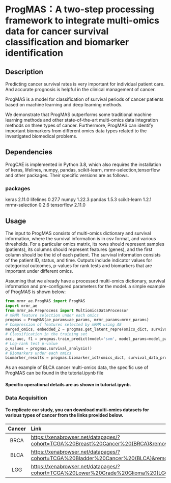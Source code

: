 # ProgMAS：A two-step processing framework to integrate multi-omics data for cancer survival classification and biomarker identification




## Description
Predicting cancer survival rates is very important for individual patient care. And accurate prognosis is helpful in the clinical management of cancer.

ProgMAS is a model for classification of survival periods of cancer patients based on machine learning and deep learning methods.

We demonstrate that ProgMAS outperforms some traditional machine learning methods and other state-of-the-art multi-omics data integration methods on three types of cancer. Furthermore, ProgMAS can identify important biomarkers from different omics data types related to the investigated biomedical problems.

## Dependencies
ProgCAE is implemented in Python 3.8, which also requires the installation of keras, lifelines, numpy, pandas, scikit-learn, mrmr-selection,tensorflow and other packages. Their specific versions are as follows.

### packages
keras 2.11.0
lifelines 0.27.7
numpy 1.22.3
pandas 1.5.3
scikit-learn 1.2.1
mrmr-selection 0.2.6
tensorflow 2.11.0

## Usage
The input to ProgMAS consists of multi-omics dictionary and survival information, where the survival information is in csv format, and various thresholds. For a particular omics matrix, its rows should represent samples (patients), its columns should represent features (genes), and the first column should be the id of each patient. The survival information consists of the patient ID, status, and time. Outputs include indicator values for categorical outcomes, p-values for rank tests and biomarkers that are important under different omics. 

Assuming that we already have a processed multi-omics dictionary, survival information and pre-configured parameters for the model. a simple example of ProgMAS is shown below:

```python
from mrmr_ae.ProgMAS import ProgMAS
import mrmr_ae
from mrmr_ae.Preprocess import MultiomicsDataProcessor
# mRMR feature selection under each omics
progmas = ProgMAS(ae_params=ae_params, mrmr_params=mrmr_params)
# Compression of features selected by mRMR using AE
merged_omics, embedded_Z = progmas.get_latent_repre(omics_dict, survival_data_processed)
# Classification in the training set
acc, auc, f1 = progmas.train_predict(model='svm', model_params=model_params)
# Log-rank test p-value
p_values = progmas.survival_analysis()
# Biomarkers under each omics
biomarker_results = progmas.biomarker_idt(omics_dict, survival_data_processed)
```

As an example of BLCA cancer multi-omics data, the specific use of ProgMAS can be found in the tutorial.ipynb file
#### Specific operational details are as shown in tutorial.ipynb.

### Data Acquisition
#### To replicate our study, you can download multi-omics datasets for various types of cancer from the links provided below.

| Cancer | Link |
| :------: | :------ |
| BRCA   | https://xenabrowser.net/datapages/?cohort=TCGA%20Breast%20Cancer%20(BRCA)&removeHub=https%3A%2F%2Fxena.treehouse.gi.ucsc.edu%3A443 |
| BLCA   | https://xenabrowser.net/datapages/?cohort=TCGA%20Bladder%20Cancer%20(BLCA)&removeHub=https%3A%2F%2Fxena.treehouse.gi.ucsc.edu%3A443 |
| LGG    | https://xenabrowser.net/datapages/?cohort=TCGA%20Lower%20Grade%20Glioma%20(LGG)&removeHub=https%3A%2F%2Fxena.treehouse.gi.ucsc.edu%3A443 |
